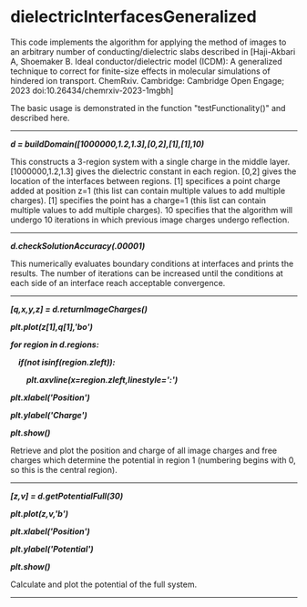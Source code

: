 # dielectricInterfacesGeneralized
This code implements the algorithm for applying the method of images to an arbitrary number of conducting/dielectric slabs described in [Haji-Akbari A, Shoemaker B. Ideal conductor/dielectric model (ICDM): A generalized technique to correct for finite-size effects in molecular simulations of hindered ion transport. ChemRxiv. Cambridge: Cambridge Open Engage; 2023 doi:10.26434/chemrxiv-2023-1mgbh]

The basic usage is demonstrated in the function "testFunctionality()" and described here.

--------------------------------------------------------------

**_d = buildDomain([1000000,1.2,1.3],[0,2],[1],[1],10)_**

This constructs a 3-region system with a single charge in the middle layer. 
[1000000,1.2,1.3] gives the dielectric constant in each region.
[0,2] gives the location of the interfaces between regions.
[1] specifices a point charge added at position z=1 (this list can contain multiple values to add multiple charges).
[1] specifies the point has a charge=1 (this list can contain multiple values to add multiple charges).
10 specifies that the algorithm will undergo 10 iterations in which previous image charges undergo reflection.

-------------------------------------------------------------

**_d.checkSolutionAccuracy(.00001)_**

This numerically evaluates boundary conditions at interfaces and prints the results. The number of iterations can be increased until the conditions at each side of an interface reach acceptable convergence.

--------------------------------------------------------------

**_[q,x,y,z] = d.returnImageCharges()_**

**_plt.plot(z[1],q[1],'bo')_**

**_for region in d.regions:_**

**_&emsp;if(not isinf(region.zleft)):_**
    
**_&emsp;&emsp;plt.axvline(x=region.zleft,linestyle=':')_**
        
**_plt.xlabel('Position')_**

**_plt.ylabel('Charge')_**

**_plt.show()_**

Retrieve and plot the position and charge of all image charges and free charges which determine the potential in region 1 (numbering begins with 0, so this is the central region).

--------------------------------------------------------------


**_[z,v] = d.getPotentialFull(30)_**

**_plt.plot(z,v,'b')_**

**_plt.xlabel('Position')_**

**_plt.ylabel('Potential')_**

**_plt.show()_**

Calculate and plot the potential of the full system.

--------------------------------------------------------------

